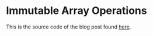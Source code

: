# Immutable Array Operations

This is the source code of the blog post found [here](http://david-barreto.com/immutable-array-operations-in-typescript/).